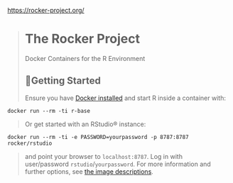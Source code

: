 https://rocker-project.org/

># The Rocker Project
>Docker Containers for the R Environment
>## 🚀Getting Started
>Ensure you have [Docker installed](https://docs.docker.com/get-started/) and start R inside a container with:
```
docker run --rm -ti r-base
```
>Or get started with an RStudio® instance:
```
docker run --rm -ti -e PASSWORD=yourpassword -p 8787:8787 rocker/rstudio
```
>and point your browser to `localhost:8787`. Log in with user/password `rstudio`/`yourpassword`.
>For more information and further options, see [the image descriptions](https://rocker-project.org/images).

